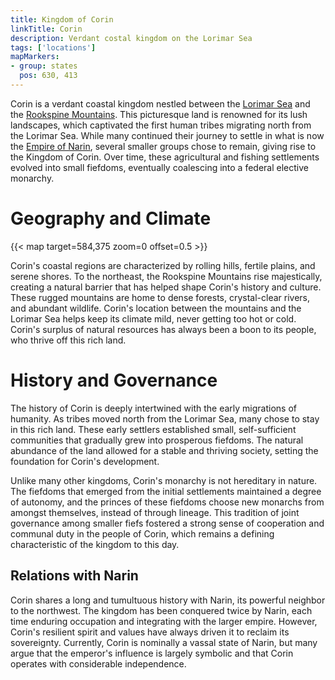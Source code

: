 ```yaml
---
title: Kingdom of Corin
linkTitle: Corin
description: Verdant costal kingdom on the Lorimar Sea
tags: ['locations']
mapMarkers:
- group: states
  pos: 630, 413
---
```


Corin is a verdant coastal kingdom nestled between the [Lorimar
Sea](/pages/Lorimar-Sea) and the [Rookspine
Mountains](/pages/Rookspine-Mountains). This picturesque land is renowned for
its lush landscapes, which captivated the first human tribes migrating north
from the Lorimar Sea. While many continued their journey to settle in what is
now the [Empire of Narin](/pages/Narin), several smaller groups chose to remain,
giving rise to the Kingdom of Corin. Over time, these agricultural and fishing
settlements evolved into small fiefdoms, eventually coalescing into a federal
elective monarchy.

# Geography and Climate

{{< map target=584,375 zoom=0 offset=0.5 >}}

Corin's coastal regions are characterized by rolling hills, fertile plains, and
serene shores. To the northeast, the Rookspine Mountains rise majestically,
creating a natural barrier that has helped shape Corin's history and culture.
These rugged mountains are home to dense forests, crystal-clear rivers, and
abundant wildlife. Corin's location between the mountains and the Lorimar Sea helps
keep its climate mild, never getting too hot or cold. Corin's surplus of natural
resources has always been a boon to its people, who thrive off this rich land.

# History and Governance

The history of Corin is deeply intertwined with the early migrations of
humanity. As tribes moved north from the Lorimar Sea, many chose to stay in this
rich land. These early settlers established small, self-sufficient communities
that gradually grew into prosperous fiefdoms. The natural abundance of the land
allowed for a stable and thriving society, setting the foundation for Corin's
development.

Unlike many other kingdoms, Corin's monarchy is not hereditary in nature.  The
fiefdoms that emerged from the initial settlements maintained a degree of
autonomy, and the princes of these fiefdoms choose new monarchs from amongst
themselves, instead of through lineage.  This tradition of joint governance
among smaller fiefs fostered a strong sense of cooperation and communal duty in
the people of Corin, which remains a defining characteristic of the kingdom to
this day.

## Relations with Narin

Corin shares a long and tumultuous history with Narin, its powerful neighbor to
the northwest. The kingdom has been conquered twice by Narin, each time enduring
occupation and integrating with the larger empire. However, Corin's resilient
spirit and values have always driven it to reclaim its sovereignty. Currently,
Corin is nominally a vassal state of Narin, but many argue that the emperor's
influence is largely symbolic and that Corin operates with considerable
independence.